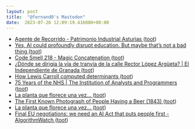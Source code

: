 ```yaml
---
layout: post
title:  "@fernand0's Mastodon"
date:  2023-07-26 12:09:19.416000+00:00
---
```

*  [Agente de Recorrido - Patrimonio Industrial Asturias ](https://patrimoniuindustrial.com/memoriaoral/agente-de-recorrido) ([toot](https://mastodon.social/@fernand0/110780308482631907))
*  [Yes, AI could profoundly disrupt education. But maybe that’s not a bad thing ](https://www.theguardian.com/commentisfree/2023/jul/14/ai-artificial-intelligence-disrupt-education-creativity-critical-thinkin) ([toot](https://mastodon.social/@fernand0/110780161532280655))
*  [Code Smell 218 - Magic Concatenation ](https://maximilianocontieri.com/code-smell-218-magic-concatenatio) ([toot](https://mastodon.social/@fernand0/110779838708693890))
*  [¿Dónde se dirigía la vía de tranvía de la calle Rector López Argüeta? \| El Independiente de Granada ](https://www.elindependientedegranada.es/economia/donde-dirigia-via-tranvia-calle-rector-lopez-arguet) ([toot](https://mastodon.social/@fernand0/110779675938226615))
*  [How Lewis Carroll computed determinants ](https://www.johndcook.com/blog/2023/07/10/lewis-carroll-determinants) ([toot](https://mastodon.social/@fernand0/110779462907771994))
*  [75 Years of the NHS \| The Institution of Analysts and Programmers ](https://www.iap.org.uk/main/75-years-of-the-nhs) ([toot](https://mastodon.social/@fernand0/110779194995578884))
*  [La planta que florece una vez… ](https://avecesunafoto.wordpress.com/2023/07/25/la-planta-que-florece-una-vez) ([toot](https://mastodon.social/@fernand0/110775959299329722))
*  [The First Known Photograph of People Having a Beer (1843) ](https://www.openculture.com/2023/07/the-first-known-photograph-of-people-having-a-beer-1843.htm) ([toot](https://mastodon.social/@fernand0/110775821953642613))
*  [La planta que florece una vez… ](https://avecesunafoto.wordpress.com/2023/07/25/la-planta-que-florece-una-vez) ([toot](https://mastodon.social/@fernand0/110775816327325877))
*  [Final EU negotiations: we need an AI Act that puts people first - AlgorithmWatch ](https://algorithmwatch.org/en/final-eu-negotiations-on-ai-act) ([toot](https://mastodon.social/@fernand0/110775691057865720))
